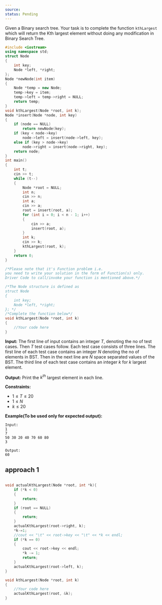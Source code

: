 ```yaml
---
source: 
status: Pending
---
```


Given a Binary search tree. Your task is to complete the function `kthLargest` which will return the Kth largest element without doing any modification in Binary Search Tree.

```cpp
#include <iostream>
using namespace std;
struct Node
{
    int key;
    Node *left, *right;
};
Node *newNode(int item)
{
    Node *temp = new Node;
    temp->key = item;
    temp->left = temp->right = NULL;
    return temp;
}
void kthLargest(Node *root, int k);
Node *insert(Node *node, int key)
{
    if (node == NULL)
        return newNode(key);
    if (key < node->key)
        node->left = insert(node->left, key);
    else if (key > node->key)
        node->right = insert(node->right, key);
    return node;
}
int main()
{
    int t;
    cin >> t;
    while (t--)
    {
        Node *root = NULL;
        int n;
        cin >> n;
        int a;
        cin >> a;
        root = insert(root, a);
        for (int i = 0; i < n - 1; i++)
        {
            cin >> a;
            insert(root, a);
        }
        int k;
        cin >> k;
        kthLargest(root, k);
    }
    return 0;
}

/*Please note that it's Function problem i.e.
you need to write your solution in the form of Function(s) only.
Driver Code to call/invoke your function is mentioned above.*/

/*The Node structure is defined as
struct Node
{
    int key;
    Node *left, *right;
}; */
/*Complete the function below*/
void kthLargest(Node *root, int k)
{
    //Your code here
}
```

**Input:**
The first line of input contains an integer $T$, denoting the no of test cases. Then $T$ test cases follow. Each test case consists of three lines. The first line of each test case contains an integer $N$ denoting the no of elements in BST. Then in the next line are $N$ space separated values of the BST. The third line of each test case contains an integer $k$ for $k$ largest element.

**Output:**
Print the $k^{th}$ largest element in each line.

**Constraints:**
- $1 \leq T \leq 20$
- $1\leq N$
- $k \leq 20$


**Example(To be used only for expected output):**
```
Input:
1
7
50 30 20 40 70 60 80
3

Output:
60
```

## approach 1
```cpp

void actualKthLargest(Node *root, int *k){
    if (*k < 0)
    {
        return;
    }
    if (root == NULL)
    {
        return;
    }
    actualKthLargest(root->right, k);
    *k-=1;
    //cout << "\t" << root->key << "\t" << *k << endl;
    if (*k == 0)
    {
        cout << root->key << endl;
        *k -= 1;
        return;
    }
    actualKthLargest(root->left, k);
}

void kthLargest(Node *root, int k)
{
    //Your code here
    actualKthLargest(root, &k);
}

```